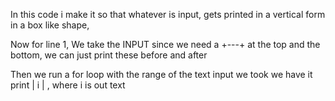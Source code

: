 In this code i make it so that whatever is input, gets printed in a vertical form in a box like shape, 

Now for line 1, We take the INPUT
since we need a +---+ at the top and the bottom, we can just print these before and after

Then we run a for loop with the range of the text input we took
we have it print | i | , where i is out text
